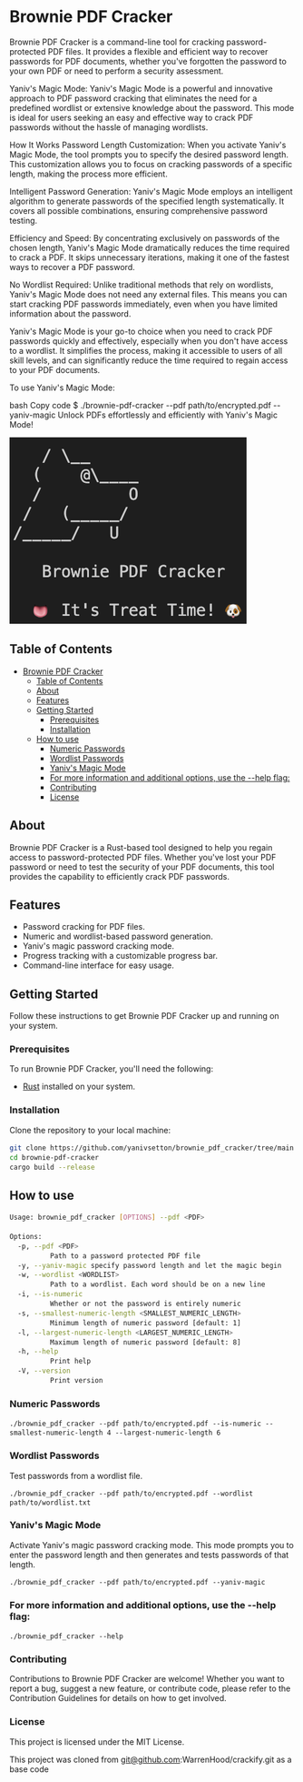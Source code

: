 # Brownie PDF Cracker

Brownie PDF Cracker is a command-line tool for cracking password-protected PDF files. It provides a flexible and efficient way to recover passwords for PDF documents, whether you've forgotten the password to your own PDF or need to perform a security assessment.

Yaniv's Magic Mode:
Yaniv's Magic Mode is a powerful and innovative approach to PDF password cracking that eliminates the need for a predefined wordlist or extensive knowledge about the password. This mode is ideal for users seeking an easy and effective way to crack PDF passwords without the hassle of managing wordlists.

How It Works
Password Length Customization: When you activate Yaniv's Magic Mode, the tool prompts you to specify the desired password length. This customization allows you to focus on cracking passwords of a specific length, making the process more efficient.

Intelligent Password Generation: Yaniv's Magic Mode employs an intelligent algorithm to generate passwords of the specified length systematically. It covers all possible combinations, ensuring comprehensive password testing.

Efficiency and Speed: By concentrating exclusively on passwords of the chosen length, Yaniv's Magic Mode dramatically reduces the time required to crack a PDF. It skips unnecessary iterations, making it one of the fastest ways to recover a PDF password.

No Wordlist Required: Unlike traditional methods that rely on wordlists, Yaniv's Magic Mode does not need any external files. This means you can start cracking PDF passwords immediately, even when you have limited information about the password.

Yaniv's Magic Mode is your go-to choice when you need to crack PDF passwords quickly and effectively, especially when you don't have access to a wordlist. It simplifies the process, making it accessible to users of all skill levels, and can significantly reduce the time required to regain access to your PDF documents.

To use Yaniv's Magic Mode:

bash
Copy code
$ ./brownie-pdf-cracker --pdf path/to/encrypted.pdf --yaniv-magic
Unlock PDFs effortlessly and efficiently with Yaniv's Magic Mode!

![Brownie PDF Cracker](banner.png)

## Table of Contents

- [Brownie PDF Cracker](#brownie-pdf-cracker)
  - [Table of Contents](#table-of-contents)
  - [About](#about)
  - [Features](#features)
  - [Getting Started](#getting-started)
    - [Prerequisites](#prerequisites)
    - [Installation](#installation)
  - [How to use](#how-to-use)
    - [Numeric Passwords](#numeric-passwords)
    - [Wordlist Passwords](#wordlist-passwords)
    - [Yaniv's Magic Mode](#yanivs-magic-mode)
    - [For more information and additional options, use the --help flag:](#for-more-information-and-additional-options-use-the---help-flag)
    - [Contributing](#contributing)
    - [License](#license)

## About

Brownie PDF Cracker is a Rust-based tool designed to help you regain access to password-protected PDF files. Whether you've lost your PDF password or need to test the security of your PDF documents, this tool provides the capability to efficiently crack PDF passwords.

## Features

- Password cracking for PDF files.
- Numeric and wordlist-based password generation.
- Yaniv's magic password cracking mode.
- Progress tracking with a customizable progress bar.
- Command-line interface for easy usage.

## Getting Started

Follow these instructions to get Brownie PDF Cracker up and running on your system.

### Prerequisites

To run Brownie PDF Cracker, you'll need the following:

- [Rust](https://www.rust-lang.org/tools/install) installed on your system.

### Installation
Clone the repository to your local machine:

```bash
git clone https://github.com/yanivsetton/brownie_pdf_cracker/tree/main
cd brownie-pdf-cracker
cargo build --release
```
## How to use
```bash
Usage: brownie_pdf_cracker [OPTIONS] --pdf <PDF>

Options:
  -p, --pdf <PDF>
          Path to a password protected PDF file
  -y, --yaniv-magic specify password length and let the magic begin
  -w, --wordlist <WORDLIST>
          Path to a wordlist. Each word should be on a new line
  -i, --is-numeric
          Whether or not the password is entirely numeric
  -s, --smallest-numeric-length <SMALLEST_NUMERIC_LENGTH>
          Minimum length of numeric password [default: 1]
  -l, --largest-numeric-length <LARGEST_NUMERIC_LENGTH>
          Maximum length of numeric password [default: 8]
  -h, --help
          Print help
  -V, --version
          Print version
```

### Numeric Passwords
```
./brownie_pdf_cracker --pdf path/to/encrypted.pdf --is-numeric --smallest-numeric-length 4 --largest-numeric-length 6
```

### Wordlist Passwords
Test passwords from a wordlist file.
```
./brownie_pdf_cracker --pdf path/to/encrypted.pdf --wordlist path/to/wordlist.txt
```

### Yaniv's Magic Mode
Activate Yaniv's magic password cracking mode. This mode prompts you to enter the password length and then generates and tests passwords of that length.
```
./brownie_pdf_cracker --pdf path/to/encrypted.pdf --yaniv-magic
```

### For more information and additional options, use the --help flag:
```
./brownie_pdf_cracker --help
```

### Contributing
Contributions to Brownie PDF Cracker are welcome! Whether you want to report a bug, suggest a new feature, or contribute code, please refer to the Contribution Guidelines for details on how to get involved.

### License
This project is licensed under the MIT License.





This project was cloned from git@github.com:WarrenHood/crackify.git
as a base code
